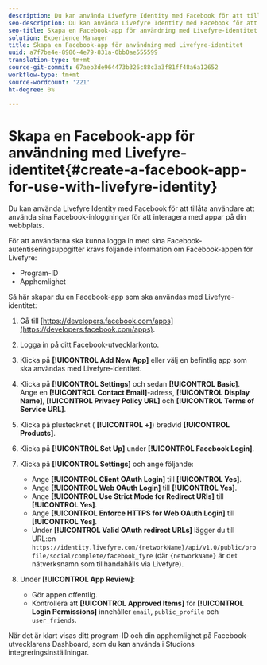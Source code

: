 ```yaml
---
description: Du kan använda Livefyre Identity med Facebook för att tillåta användare att använda sina Facebook-inloggningar för att interagera med appar på din webbplats.
seo-description: Du kan använda Livefyre Identity med Facebook för att tillåta användare att använda sina Facebook-inloggningar för att interagera med appar på din webbplats.
seo-title: Skapa en Facebook-app för användning med Livefyre-identitet
solution: Experience Manager
title: Skapa en Facebook-app för användning med Livefyre-identitet
uuid: a7f7be4e-8986-4e79-831a-0bb0ae555599
translation-type: tm+mt
source-git-commit: 67aeb3de964473b326c88c3a3f81ff48a6a12652
workflow-type: tm+mt
source-wordcount: '221'
ht-degree: 0%

---
```



# Skapa en Facebook-app för användning med Livefyre-identitet{#create-a-facebook-app-for-use-with-livefyre-identity}

Du kan använda Livefyre Identity med Facebook för att tillåta användare att använda sina Facebook-inloggningar för att interagera med appar på din webbplats.

För att användarna ska kunna logga in med sina Facebook-autentiseringsuppgifter krävs följande information om Facebook-appen för Livefyre:

* Program-ID
* Apphemlighet

Så här skapar du en Facebook-app som ska användas med Livefyre-identitet:

1. Gå till [https://developers.facebook.com/apps](https://developers.facebook.com/apps).
1. Logga in på ditt Facebook-utvecklarkonto.
1. Klicka på **[!UICONTROL Add New App]** eller välj en befintlig app som ska användas med Livefyre-identitet.
1. Klicka på **[!UICONTROL Settings]** och sedan **[!UICONTROL Basic]**. Ange en **[!UICONTROL Contact Email]**-adress, **[!UICONTROL Display Name]**, **[!UICONTROL Privacy Policy URL]** och **[!UICONTROL Terms of Service URL]**.
1. Klicka på plustecknet ( **[!UICONTROL +]**) bredvid **[!UICONTROL Products]**.
1. Klicka på **[!UICONTROL Set Up]** under **[!UICONTROL Facebook Login]**.
1. Klicka på **[!UICONTROL Settings]** och ange följande:

   * Ange **[!UICONTROL Client OAuth Login]** till **[!UICONTROL Yes]**.
   * Ange **[!UICONTROL Web OAuth Login]** till **[!UICONTROL Yes]**.
   * Ange **[!UICONTROL Use Strict Mode for Redirect URIs]** till **[!UICONTROL Yes]**.
   * Ange **[!UICONTROL Enforce HTTPS for Web OAuth Login]** till **[!UICONTROL Yes]**.
   * Under **[!UICONTROL Valid OAuth redirect URLs]** lägger du till URL:en `https://identity.livefyre.com/{networkName}/api/v1.0/public/profile/social/complete/facebook_fyre` (där `{networkName}` är det nätverksnamn som tillhandahålls via Livefyre).

1. Under **[!UICONTROL App Review]**:

   * Gör appen offentlig.
   * Kontrollera att **[!UICONTROL Approved Items]** för **[!UICONTROL Login Permissions]** innehåller `email`, `public_profile` och `user_friends`.

När det är klart visas ditt program-ID och din apphemlighet på Facebook-utvecklarens Dashboard, som du kan använda i Studions integreringsinställningar.
